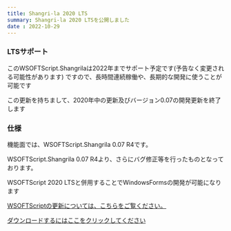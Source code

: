 ```yaml
---
title: Shangri-la 2020 LTS
summary: Shangri-la 2020 LTSを公開しました
date : 2022-10-29
---
```

### LTSサポート
このWSOFTScript.Shangrilaは2022年までサポート予定です(予告なく変更される可能性があります) ですので、長時間連続稼働や、長期的な開発に使うことが可能です

この更新を持ちまして、2020年中の更新及びバージョン0.07の開発更新を終了します
### 仕様
機能面では、WSOFTScript.Shangrila 0.07 R4です。

WSOFTScript.Shangrila 0.07 R4より、さらにバグ修正等を行ったものとなっております。

WSOFTScript 2020 LTSと併用することでWindowsFormsの開発が可能になります

[WSOFTScriptの更新については、こちらをご覧ください。](./2020-lts)

[ダウンロードするにはここをクリックしてください](https://download.wsoft.ws/WS00063)